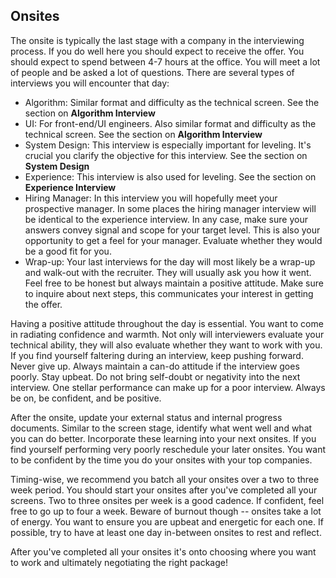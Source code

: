## Onsites
The onsite is typically the last stage with a company in the interviewing process. If you do well here you should expect to receive the offer. You should expect to spend between 4-7 hours at the office. You will meet a lot of people and be asked a lot of questions. There are several types of interviews you will encounter that day:

* Algorithm: Similar format and difficulty as the technical screen. See the section on **Algorithm Interview**
* UI: For front-end/UI  engineers. Also similar format and difficulty as the technical screen. See the section on **Algorithm Interview**
* System Design: This interview is especially important for leveling. It's crucial you clarify the objective for this interview. See the section on **System Design**
* Experience: This interview is also used for leveling. See the section on **Experience Interview**
* Hiring Manager: In this interview you will hopefully meet your prospective manager. In some places the hiring manager interview will be identical to the experience interview. In any case, make sure your answers convey signal and scope for your target level. This is also your opportunity to get a feel for your manager. Evaluate whether they would be a good fit for you.
* Wrap-up: Your last interviews for the day will most likely be a wrap-up and walk-out with the recruiter. They will usually ask you how it went. Feel free to be honest but always maintain a positive attitude. Make sure to inquire about next steps, this communicates your interest in getting the offer.

Having a positive attitude throughout the day is essential. You want to come in radiating confidence and warmth. Not only will interviewers evaluate your technical ability, they will also evaluate whether they want to work with you. If you find yourself faltering during an interview, keep pushing forward. Never give up. Always maintain a can-do attitude if the interview goes poorly. Stay upbeat. Do not bring self-doubt or negativity into the next interview. One stellar performance can make up for a poor interview. Always be on, be confident, and be positive.

After the onsite, update your external status and internal progress documents. Similar to the screen stage, identify what went well and what you can do better. Incorporate these learning into your next onsites. If you find yourself performing very poorly reschedule your later onsites. You want to be confident by the time you do your onsites with your top companies.

Timing-wise, we recommend you batch all your onsites over a two to three week period. You should start your onsites after you've completed all your screens. Two to three onsites per week is a good cadence. If confident, feel free to go up to four a week. Beware of burnout though -- onsites take a lot of energy. You want to ensure you are upbeat and energetic for each one. If possible, try to have at least one day in-between onsites to rest and reflect.

After you've completed all your onsites it's onto choosing where you want to work and ultimately negotiating the right package!

